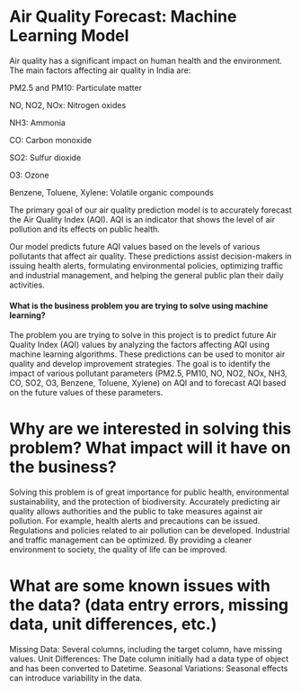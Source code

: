 # Air Quality Forecast: Machine Learning Model
Air quality has a significant impact on human health and the environment. The main factors affecting air quality in India are:

PM2.5 and PM10: Particulate matter

NO, NO2, NOx: Nitrogen oxides

NH3: Ammonia

CO: Carbon monoxide

SO2: Sulfur dioxide

O3: Ozone

Benzene, Toluene, Xylene: Volatile organic compounds

The primary goal of our air quality prediction model is to accurately forecast the Air Quality Index (AQI). AQI is an indicator that shows the level of air pollution and its effects on public health.


Our model predicts future AQI values based on the levels of various pollutants that affect air quality. These predictions assist decision-makers in issuing health alerts, formulating environmental policies, optimizing traffic and industrial management, and helping the general public plan their daily activities.


#### What is the business problem you are trying to solve using machine learning?

The problem you are trying to solve in this project is to predict future Air Quality Index (AQI) values by analyzing the factors affecting AQI using machine learning algorithms. These predictions can be used to monitor air quality and develop improvement strategies. The goal is to identify the impact of various pollutant parameters (PM2.5, PM10, NO, NO2, NOx, NH3, CO, SO2, O3, Benzene, Toluene, Xylene) on AQI and to forecast AQI based on the future values of these parameters.

# Why are we interested in solving this problem? What impact will it have on the business?

Solving this problem is of great importance for public health, environmental sustainability, and the protection of biodiversity. Accurately predicting air quality allows authorities and the public to take measures against air pollution. For example, health alerts and precautions can be issued. Regulations and policies related to air pollution can be developed. Industrial and traffic management can be optimized. By providing a cleaner environment to society, the quality of life can be improved.

# What are some known issues with the data? (data entry errors, missing data, unit differences, etc.)

Missing Data: Several columns, including the target column, have missing values.
Unit Differences: The Date column initially had a data type of object and has been converted to Datetime.
Seasonal Variations: Seasonal effects can introduce variability in the data.
